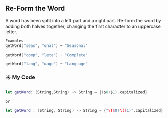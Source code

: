 ## Re-Form the Word

A word has been split into a left part and a right part. Re-form the word by adding both halves together, changing the first character to an uppercase letter.
```swift
Examples
getWord("seas", "onal") ➞ "Seasonal"

getWord("comp", "lete") ➞ "Complete"

getWord("lang", "uage") ➞ "Language"
```
### ☀️ My Code
```swift

let getWord: (String,String) -> String = {($0+$1).capitalized}

or 

let getWord : (String, String) -> String = {"\($0)\($1)".capitalized}
```
